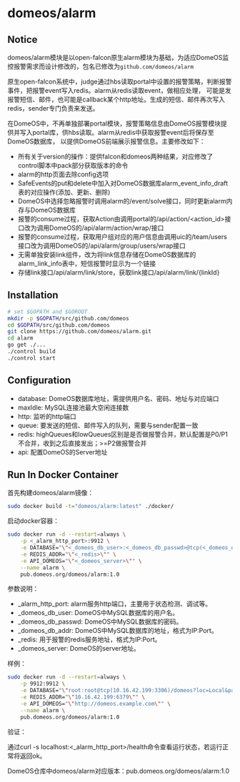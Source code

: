 domeos/alarm
============

## Notice

domeos/alarm模块是以open-falcon原生alarm模块为基础，为适应DomeOS监控报警需求而设计修改的，包名已修改为`github.com/domeos/alarm`

原生open-falcon系统中，judge通过hbs读取portal中设置的报警策略，判断报警事件，把报警event写入redis。alarm从redis读取event，做相应处理，
可能是发报警短信、邮件，也可能是callback某个http地址。生成的短信、邮件再次写入redis，sender专门负责来发送。

在DomeOS中，不再单独部署portal模块，报警策略信息由DomeOS报警模块提供并写入portal库，供hbs读取。alarm从redis中获取报警event后将保存至DomeOS数据库，
以提供DomeOS前端展示报警信息。主要修改如下：

- 所有关于version的操作：提供falcon和domeos两种结果，对应修改了control脚本中pack部分获取版本的命令
- alarm的http页面去除config选项
- SafeEvents的put和delete中加入对DomeOS数据库alarm_event_info_draft表的对应操作(添加、更新、删除)
- DomeOS中选择忽略报警时调用alarm的/event/solve接口，同时更新alarm内存与DomeOS数据库
- 报警的consume过程，获取Action由调用portal的/api/action/<action_id>接口改为调用DomeOS的/api/alarm/action/wrap/<actionId>接口
- 报警的consume过程，获取用户组对应的用户信息由调用uic的/team/users接口改为调用DomeOS的/api/alarm/group/users/wrap接口
- 无需单独安装link组件，改为将link信息存储在DomeOS数据库的alarm_link_info表中，短信报警时显示为一个链接
- 存储link接口/api/alarm/link/store，获取link接口/api/alarm/link/{linkId}

## Installation

```bash
# set $GOPATH and $GOROOT
mkdir -p $GOPATH/src/github.com/domeos
cd $GOPATH/src/github.com/domeos
git clone https://github.com/domeos/alarm.git
cd alarm
go get ./...
./control build
./control start
```

## Configuration

- database: DomeOS数据库地址，需提供用户名、密码、地址与对应端口
- maxIdle: MySQL连接池最大空闲连接数
- http: 监听的http端口
- queue: 要发送的短信、邮件写入的队列，需要与sender配置一致
- redis: highQueues和lowQueues区别是是否做报警合并，默认配置是P0/P1不合并，收到之后直接发出；>=P2做报警合并
- api: 配置DomeOS的Server地址

## Run In Docker Container

首先构建domeos/alarm镜像：

```bash
sudo docker build -t="domeos/alarm:latest" ./docker/
```

启动docker容器：
```bash
sudo docker run -d --restart=always \
    -p <_alarm_http_port>:9912 \
    -e DATABASE="\"<_domeos_db_user>:<_domeos_db_passwd>@tcp(<_domeos_db_addr>)/domeos?loc=Local&parseTime=true\"" \
    -e REDIS_ADDR="\"<_redis>\"" \
    -e API_DOMEOS="\"<_domeos_server>\"" \
    --name alarm \
    pub.domeos.org/domeos/alarm:1.0
```

参数说明：

- _alarm_http_port: alarm服务http端口，主要用于状态检测、调试等。
- _domeos_db_user: DomeOS中MySQL数据库的用户名。
- _domeos_db_passwd: DomeOS中MySQL数据库的密码。
- _domeos_db_addr: DomeOS中MySQL数据库的地址，格式为IP:Port。
- _redis: 用于报警的redis服务地址，格式为IP:Port。
- _domeos_server: DomeOS的server地址。

样例：

```bash
sudo docker run -d --restart=always \
    -p 9912:9912 \
    -e DATABASE="\"root:root@tcp(10.16.42.199:3306)/domeos?loc=Local&parseTime=true\"" \
    -e REDIS_ADDR="\"10.16.42.199:6379\"" \
    -e API_DOMEOS="\"http://domeos.example.com\"" \
    --name alarm \
    pub.domeos.org/domeos/alarm:1.0
```

验证：

通过curl -s localhost:<_alarm_http_port>/health命令查看运行状态，若运行正常将返回ok。

DomeOS仓库中domeos/alarm对应版本：pub.domeos.org/domeos/alarm:1.0
